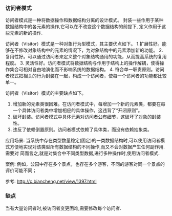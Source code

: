 ### 访问者模式

访问者模式是一种将数据操作和数据结构分离的设计模式。
封装一些作用于某种数据结构中的各元素的操作,它可以在不改变这个数据结构的前提下,
定义作用于这些元素的新的操作.

访问者（Visitor）模式是一种对象行为型模式，其主要优点如下。
1.扩展性好。能够在不修改对象结构中的元素的情况下，为对象结构中的元素添加新的功能。
2. 复用性好。可以通过访问者来定义整个对象结构通用的功能，从而提高系统的复用程度。
3. 灵活性好。访问者模式将数据结构与作用于结构上的操作解耦，使得操作集合可相对自由地演化而不影响系统的数据结构。
4. 符合单一职责原则。访问者模式把相关的行为封装在一起，构成一个访问者，使每一个访问者的功能都比较单一。

访问者（Visitor）模式的主要缺点如下。
1. 增加新的元素类很困难。在访问者模式中，每增加一个新的元素类，都要在每一个具体访问者类中增加相应的具体操作，这违背了“开闭原则”。
2. 破坏封装。访问者模式中具体元素对访问者公布细节，这破坏了对象的封装性。
3. 违反了依赖倒置原则。访问者模式依赖了具体类，而没有依赖抽象类。

应用场景:
  当系统中存在类型数量稳定(固定)的一类数据结构时,可以使用访问者模式方便地实现对该类型所有数据结构的不同操作,而又不会对数据产生任何副作用.
  需要对
  简而言之,就是对集合中不同类型数据,进行多种操作时,使用访问者模式.

案例:
例如，公园中存在多个景点，也存在多个游客，不同的游客对同一个景点的评价可能不同；

参考: http://c.biancheng.net/view/1397.html

### 缺点
当有大量访问者时,被访问者变更困难,需要修改每个访问者.